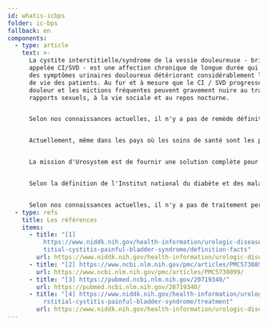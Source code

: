 ```yaml
---
id: whatis-icbps
folder: ic-bps
fallback: en
components:
  - type: article
    text: >-
      La cystite interstitielle/syndrome de la vessie douleureuse - brièvement
      appelée CI/SVD - est une affection chronique de longue durée qui provoque
      des symptômes urinaires douloureux détériorant considérablement la qualité
      de vie des patients. Au fur et à mesure que le CI / SVD progresse, la
      douleur et les mictions fréquentes peuvent gravement nuire au travail, aux
      rapports sexuels, à la vie sociale et au repos nocturne.


      Selon nos connaissances actuelles, il n'y a pas de remède définitif pour le CI/SVD. D'un autre côté, les patients peuvent ne pas avoir de symptômes pendant des années et la qualité de vie normale peut être préservée en supposant qu'ils reçoivent le traitement approprié. Le traitement d'entretien doit inclure la surveillance de l'état du patient pendant des années, éventuellement à vie.


      Actuellement, même dans les pays où les soins de santé sont les plus avancés, seuls 5 à 10% des patients CI/SVD sont diagnostiqués, bien que l'on estime qu'environ 2,4% de la population sont touchés. Malheureusement, plus un patient est diagnostiqué tardivement, plus les symptômes du CI/SVD sont graves.


      La mission d'Urosystem est de fournir une solution complète pour les patients souffrants du CI/SVD - du diagnostic au traitement approprié de plusieurs niveaux.


      Selon la définition de l'Institut national du diabète et des maladies digestives et rénales des États-Unis (NIDDK), la cystite interstitielle/le syndrome de la vessie douleureuse (CI/SVD) est une affection chronique ou durable qui provoque des symptômes urinaires douloureux.[1] Ses symptômes affectent considérablement la qualité de vie du patient.[2] À mesure que le CI/SVD progresse, la douleur et les mictions fréquentes (qui peuvent avoir lieu plus de 80 fois par jour) peuvent gravement nuire au travail, aux rapports sexuels, à la vie sociale et au repos nocturne. D'autres affections chroniques surviennent également plus fréquemment chez les patients du CI/SVD que dans la population générale.[3]


      Selon nos connaissances actuelles, il n'y a pas de traitement permanent pour le CI / SVD.[4] D'un autre côté, les patients peuvent se libérer des symptômes pendant des années et leur qualité de vie standard peut être préservée, en supposant qu'ils reçoivent le traitement approprié. En raison du nombre croissant de cas diagnostiqués et de la durée du traitement, le CI/SVD exigera dans un proche avenir une quantité croissante de ressources de la part des systèmes de santé.
  - type: refs
    title: Les références
    items:
      - title: "[1]
          https://www.niddk.nih.gov/health-information/urologic-diseases/inters\
          titial-cystitis-painful-bladder-syndrome/definition-facts"
        url: https://www.niddk.nih.gov/health-information/urologic-diseases/interstitial-cystitis-painful-bladder-syndrome/definition-facts
      - title: "[2] https://www.ncbi.nlm.nih.gov/pmc/articles/PMC5730899/"
        url: https://www.ncbi.nlm.nih.gov/pmc/articles/PMC5730899/
      - title: "[3] https://pubmed.ncbi.nlm.nih.gov/20719340/"
        url: https://pubmed.ncbi.nlm.nih.gov/20719340/
      - title: "[4] https://www.niddk.nih.gov/health-information/urologic-diseases/inte\
          rstitial-cystitis-painful-bladder-syndrome/treatment"
        url: https://www.niddk.nih.gov/health-information/urologic-diseases/interstitial-cystitis-painful-bladder-syndrome/treatment
---
```

